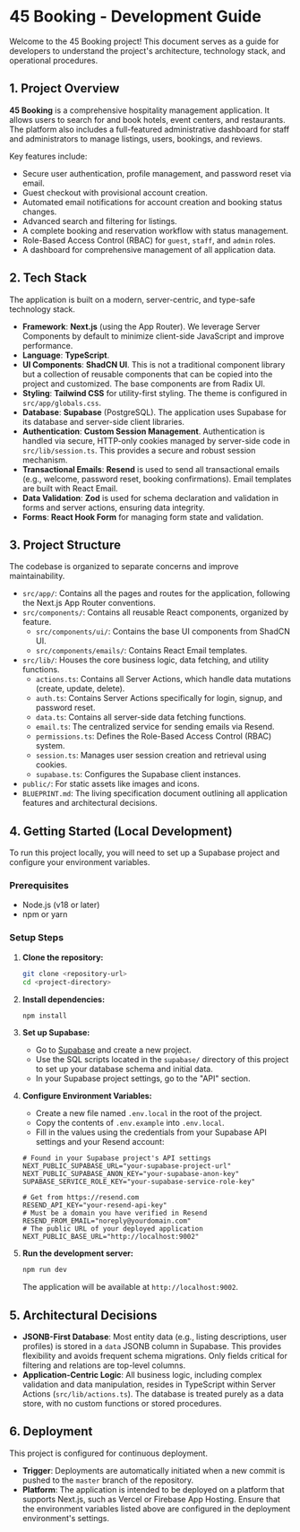 # 45 Booking - Development Guide

Welcome to the 45 Booking project! This document serves as a guide for developers to understand the project's architecture, technology stack, and operational procedures.

## 1. Project Overview

**45 Booking** is a comprehensive hospitality management application. It allows users to search for and book hotels, event centers, and restaurants. The platform also includes a full-featured administrative dashboard for staff and administrators to manage listings, users, bookings, and reviews.

Key features include:
- Secure user authentication, profile management, and password reset via email.
- Guest checkout with provisional account creation.
- Automated email notifications for account creation and booking status changes.
- Advanced search and filtering for listings.
- A complete booking and reservation workflow with status management.
- Role-Based Access Control (RBAC) for `guest`, `staff`, and `admin` roles.
- A dashboard for comprehensive management of all application data.

## 2. Tech Stack

The application is built on a modern, server-centric, and type-safe technology stack.

- **Framework**: **Next.js** (using the App Router). We leverage Server Components by default to minimize client-side JavaScript and improve performance.
- **Language**: **TypeScript**.
- **UI Components**: **ShadCN UI**. This is not a traditional component library but a collection of reusable components that can be copied into the project and customized. The base components are from Radix UI.
- **Styling**: **Tailwind CSS** for utility-first styling. The theme is configured in `src/app/globals.css`.
- **Database**: **Supabase** (PostgreSQL). The application uses Supabase for its database and server-side client libraries.
- **Authentication**: **Custom Session Management**. Authentication is handled via secure, HTTP-only cookies managed by server-side code in `src/lib/session.ts`. This provides a secure and robust session mechanism.
- **Transactional Emails**: **Resend** is used to send all transactional emails (e.g., welcome, password reset, booking confirmations). Email templates are built with React Email.
- **Data Validation**: **Zod** is used for schema declaration and validation in forms and server actions, ensuring data integrity.
- **Forms**: **React Hook Form** for managing form state and validation.

## 3. Project Structure

The codebase is organized to separate concerns and improve maintainability.

- `src/app/`: Contains all the pages and routes for the application, following the Next.js App Router conventions.
- `src/components/`: Contains all reusable React components, organized by feature.
  - `src/components/ui/`: Contains the base UI components from ShadCN UI.
  - `src/components/emails/`: Contains React Email templates.
- `src/lib/`: Houses the core business logic, data fetching, and utility functions.
  - `actions.ts`: Contains all Server Actions, which handle data mutations (create, update, delete).
  - `auth.ts`: Contains Server Actions specifically for login, signup, and password reset.
  - `data.ts`: Contains all server-side data fetching functions.
  - `email.ts`: The centralized service for sending emails via Resend.
  - `permissions.ts`: Defines the Role-Based Access Control (RBAC) system.
  - `session.ts`: Manages user session creation and retrieval using cookies.
  - `supabase.ts`: Configures the Supabase client instances.
- `public/`: For static assets like images and icons.
- `BLUEPRINT.md`: The living specification document outlining all application features and architectural decisions.

## 4. Getting Started (Local Development)

To run this project locally, you will need to set up a Supabase project and configure your environment variables.

### Prerequisites

- Node.js (v18 or later)
- npm or yarn

### Setup Steps

1.  **Clone the repository:**
    ```bash
    git clone <repository-url>
    cd <project-directory>
    ```

2.  **Install dependencies:**
    ```bash
    npm install
    ```

3.  **Set up Supabase:**
    - Go to [Supabase](https://supabase.com/) and create a new project.
    - Use the SQL scripts located in the `supabase/` directory of this project to set up your database schema and initial data.
    - In your Supabase project settings, go to the "API" section.

4.  **Configure Environment Variables:**
    - Create a new file named `.env.local` in the root of the project.
    - Copy the contents of `.env.example` into `.env.local`.
    - Fill in the values using the credentials from your Supabase API settings and your Resend account:

    ```env
    # Found in your Supabase project's API settings
    NEXT_PUBLIC_SUPABASE_URL="your-supabase-project-url"
    NEXT_PUBLIC_SUPABASE_ANON_KEY="your-supabase-anon-key"
    SUPABASE_SERVICE_ROLE_KEY="your-supabase-service-role-key"

    # Get from https://resend.com
    RESEND_API_KEY="your-resend-api-key"
    # Must be a domain you have verified in Resend
    RESEND_FROM_EMAIL="noreply@yourdomain.com"
    # The public URL of your deployed application
    NEXT_PUBLIC_BASE_URL="http://localhost:9002"
    ```

5.  **Run the development server:**
    ```bash
    npm run dev
    ```
    The application will be available at `http://localhost:9002`.

## 5. Architectural Decisions

- **JSONB-First Database**: Most entity data (e.g., listing descriptions, user profiles) is stored in a `data` JSONB column in Supabase. This provides flexibility and avoids frequent schema migrations. Only fields critical for filtering and relations are top-level columns.
- **Application-Centric Logic**: All business logic, including complex validation and data manipulation, resides in TypeScript within Server Actions (`src/lib/actions.ts`). The database is treated purely as a data store, with no custom functions or stored procedures.

## 6. Deployment

This project is configured for continuous deployment.

- **Trigger**: Deployments are automatically initiated when a new commit is pushed to the `master` branch of the repository.
- **Platform**: The application is intended to be deployed on a platform that supports Next.js, such as Vercel or Firebase App Hosting. Ensure that the environment variables listed above are configured in the deployment environment's settings.
